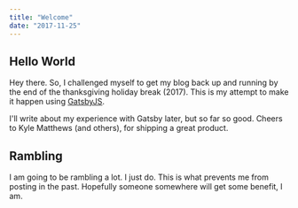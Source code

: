 ```yaml
---
title: "Welcome"
date: "2017-11-25"
---
```


## Hello World

Hey there. So, I challenged myself to get my blog back up and running by the end of the thanksgiving holiday break (2017). This is my attempt to make it happen using [GatsbyJS](https://www.gatsbyjs.org).

I'll write about my experience with Gatsby later, but so far so good. Cheers to Kyle Matthews (and others), for shipping a great product.

## Rambling

I am going to be rambling a lot. I just do. This is what prevents me from posting in the past. Hopefully someone somewhere will get some benefit, I am.
